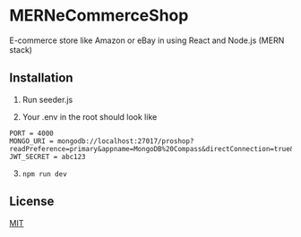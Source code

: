 # MERNeCommerceShop

E-commerce store like Amazon or eBay in using React and Node.js (MERN stack)

## Installation 
1) Run seeder.js

2) Your .env in the root should look like

```NODE_ENV = development
PORT = 4000
MONGO_URI = mongodb://localhost:27017/proshop?readPreference=primary&appname=MongoDB%20Compass&directConnection=true&ssl=false
JWT_SECRET = abc123 
```


3)  ```npm run dev```


## License
[MIT](https://choosealicense.com/licenses/mit/)